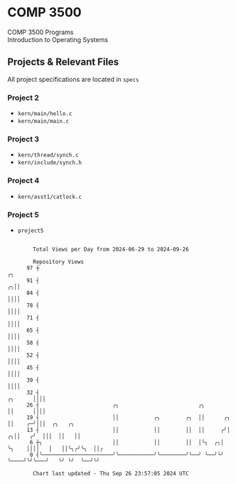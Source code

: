 # COMP 3500
COMP 3500 Programs  
Introduction to Operating Systems  
## Projects & Relevant Files
All project specifications are located in `specs`
### Project 2
- `kern/main/hello.c`
- `kern/main/main.c`
### Project 3
- `kern/thread/synch.c`
- `kern/include/synch.h`
### Project 4
- `kern/asst1/catlock.c`
### Project 5
- `project5`

```

        Total Views per Day from 2024-06-29 to 2024-09-26

        Repository Views
      97 ┼                                                                             ╭╮
      91 ┤                                                                           ╭╮││
      84 ┤                                                                           ││││
      78 ┤                                                                           ││││
      71 ┤                                                                           ││││
      65 ┤                                                                           ││││
      58 ┤                                                                           ││││
      52 ┤                                                                           ││││
      45 ┤                                                                           ││││
      39 ┤                                                                           ││││
      32 ┤                                                                   ╭╮      ││││
      26 ┤                       ╭╮                         ╭╮               ││      ││││
      19 ┤                       ││           ╭╮        ╭╮  ││      ╭╮       ││    ╭─╯│││  ╭╮   ╭╮
      13 ┤                       ││           ││        ││  ││     ╭╯│     ╭╮││   ╭╯  │││  ││   ││
       6 ┼╮                      ││           ││        ││  │╰╮  ╭╮│ ╰╮    ││││   │   ││╰╮╭╯╰╮  ││╭
       0 ┤╰──────────────────────╯╰───────────╯╰────────╯╰──╯ ╰──╯╰╯  ╰────╯╰╯╰───╯   ╰╯ ╰╯  ╰──╯╰╯

        Chart last updated - Thu Sep 26 23:57:05 2024 UTC
        
```

